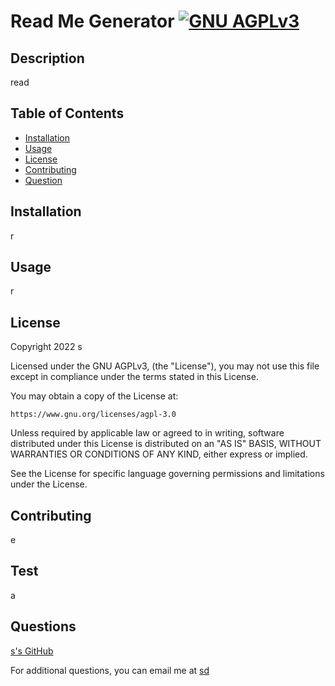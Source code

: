 # Read Me Generator [![GNU AGPLv3](https://img.shields.io/badge/License-AGPL_v3-blue.svg)](https://www.gnu.org/licenses/agpl-3.0)

  ## Description
  read

  ## Table of Contents
  - [Installation](#installation)
  - [Usage](#usage)
  - [License](#license)
  - [Contributing](#contributing)
  - [Question](#questions)

  ## Installation
  r

  ## Usage
  r
  
  ## License
  Copyright 2022 s
  
  Licensed under the GNU AGPLv3, (the "License"), you may not use this file except 
  in compliance under the terms stated in this License. 
  
  You may obtain a copy of the License at:
    
    https://www.gnu.org/licenses/agpl-3.0

  Unless required by applicable law or agreed to in writing, software
  distributed under this License is distributed on an "AS IS" BASIS,
  WITHOUT WARRANTIES OR CONDITIONS OF ANY KIND, either express or implied.

  See the License for specific language governing permissions and
  limitations under the License.
  
  ## Contributing
  e

  ## Test
  a

  ## Questions
  [s's GitHub](https://github.com/s)

  For additional questions, you can email me at [sd](mailto:sd.)
